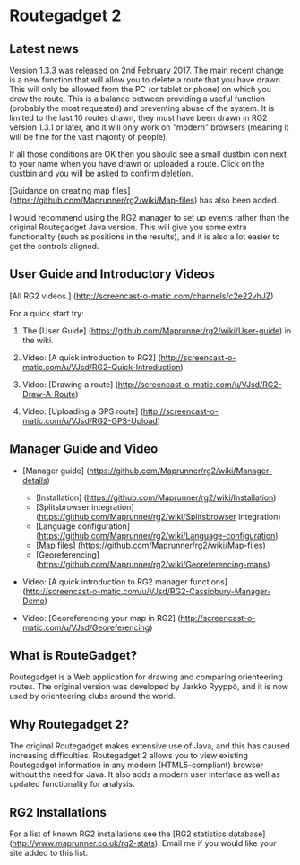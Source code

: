 # Routegadget 2

## Latest news
Version 1.3.3 was released on 2nd February 2017. The main recent change is a new function that will allow you to delete a route that you have drawn. This will only be allowed from the PC (or tablet or phone) on which you drew the route. This is a balance between providing a useful function (probably the most requested) and preventing abuse of the system. It is limited to the last 10 routes drawn, they must have been drawn in RG2 version 1.3.1 or later, and it will only work on "modern" browsers (meaning it will be fine for the vast majority of people).

If all those conditions are OK then you should see a small dustbin icon next to your name when you have drawn or uploaded a route. Click on the dustbin and you will be asked to confirm deletion.

[Guidance on creating map files] (https://github.com/Maprunner/rg2/wiki/Map-files) has also been added.

I would recommend using the RG2 manager to set up events rather than the original Routegadget Java version. This will give you some extra functionality (such as positions in the results), and it is also a lot easier to get the controls aligned.

## User Guide and Introductory Videos

[All RG2 videos.] (http://screencast-o-matic.com/channels/c2e22vhJZ)

For a quick start try:

1. The [User Guide] (https://github.com/Maprunner/rg2/wiki/User-guide) in the wiki.
 
2. Video: [A quick introduction to RG2] (http://screencast-o-matic.com/u/VJsd/RG2-Quick-Introduction)

3. Video: [Drawing a route] (http://screencast-o-matic.com/u/VJsd/RG2-Draw-A-Route)

4. Video: [Uploading a GPS route] (http://screencast-o-matic.com/u/VJsd/RG2-GPS-Upload)

## Manager Guide and Video

* [Manager guide] (https://github.com/Maprunner/rg2/wiki/Manager-details)
    * [Installation] (https://github.com/Maprunner/rg2/wiki/Installation)
    * [Splitsbrowser integration] (https://github.com/Maprunner/rg2/wiki/Splitsbrowser integration)
    * [Language configuration] (https://github.com/Maprunner/rg2/wiki/Language-configuration)
    * [Map files] (https://github.com/Maprunner/rg2/wiki/Map-files)
    * [Georeferencing] (https://github.com/Maprunner/rg2/wiki/Georeferencing-maps)

* Video: [A quick introduction to RG2 manager functions] (http://screencast-o-matic.com/u/VJsd/RG2-Cassiobury-Manager-Demo)

* Video: [Georeferencing your map in RG2] (http://screencast-o-matic.com/u/VJsd/Georeferencing) 

## What is RouteGadget?
Routegadget is a Web application for drawing and comparing orienteering routes. The original version was developed by Jarkko Ryyppö, and it is now used by orienteering clubs around the world.

## Why Routegadget 2?
The original Routegadget makes extensive use of Java, and this has caused increasing difficulties.
Routegadget 2 allows you to view existing Routegadget information in any modern (HTML5-compliant) browser without the need for Java. It also adds a modern user interface as well as updated functionality for analysis.

## RG2 Installations

For a list of known RG2 installations see the [RG2 statistics database] (http://www.maprunner.co.uk/rg2-stats). Email me if you would like your site added to this list.






